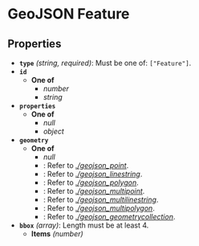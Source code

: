 # GeoJSON Feature

## Properties

- **`type`** *(string, required)*: Must be one of: `["Feature"]`.
- **`id`**
  - **One of**
    - *number*
    - *string*
- **`properties`**
  - **One of**
    - *null*
    - *object*
- **`geometry`**
  - **One of**
    - *null*
    - : Refer to *[./geojson_point](../../api/geojson/geojson_point.md)*.
    - : Refer to *[./geojson_linestring](../../api/geojson/geojson_linestring.md)*.
    - : Refer to *[./geojson_polygon](../../api/geojson/geojson_polygon.md)*.
    - : Refer to *[./geojson_multipoint](../../api/geojson/geojson_multipoint.md)*.
    - : Refer to *[./geojson_multilinestring](../../api/geojson/geojson_multilinestring.md)*.
    - : Refer to *[./geojson_multipolygon](../../api/geojson/geojson_multipolygon.md)*.
    - : Refer to *[./geojson_geometrycollection](../../api/geojson/geojson_geometrycollection.md)*.
- **`bbox`** *(array)*: Length must be at least 4.
  - **Items** *(number)*

